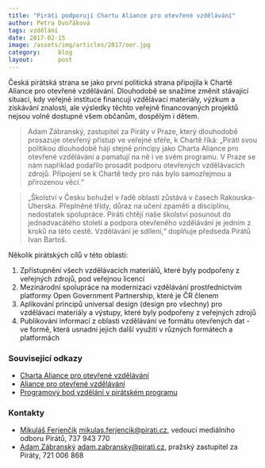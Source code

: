 ```yaml
---
title: "Piráti podporují Chartu Aliance pro otevřené vzdělávání"
author: Petra Dvořáková
tags: vzdělání
date: 2017-02-15
image: /assets/img/articles/2017/oer.jpg
category:     blog
layout:       post
---
```


Česká pirátská strana se jako první politická strana připojila k Chartě Aliance pro otevřené vzdělávání. Dlouhodobě se snažíme změnit stávající situaci, kdy veřejné instituce financují vzdělávací materiály, výzkum a získávání znalostí, ale výsledky těchto veřejně financovaných projektů nejsou volně dostupné všem občanům, dospělým i dětem.

> Adam Zábranský, zastupitel za Piráty v Praze, který dlouhodobě prosazuje otevřený přístup ve veřejné sféře, k Chartě říká: „Piráti svou politikou dlouhodobě hájí stejné principy jako Charta Aliance pro otevřené vzdělávání a pamatují na ně i ve svém programu. V Praze se nám například podařilo prosadit podporu otevřených vzdělávacích zdrojů. Připojení se k Chartě tedy pro nás bylo samozřejmou a přirozenou věcí.“

> „Školství v Česku bohužel v řadě oblastí zůstává v časech Rakouska-Uherska. Přeplněné třídy, důraz na učení zpaměti a disciplínu, nedostatek spolupráce. Piráti chtějí naše školství posunout do jednadvacátého století a podpora otevřeného vzdělávání je jedním z kroků na této cestě. Vzdělávání je sdílení,“ doplňuje předseda Pirátů Ivan Bartoš.

Několik pirátských cílů v této oblasti:

1. Zpřístupnění všech vzdělávacích materiálů, které byly podpořeny z veřejných zdrojů, pod veřejnou licencí
2. Mezinárodní spolupráce na modernizaci vzdělávání prostřednictvím platformy Open Government Partnership, které je ČR členem
3. Aplikování principů universal design (design pro všechny) pro vzdělávací materiály a výstupy, které byly podpořeny z veřejných zdrojů
4. Publikování informací z oblasti vzdělávání ve formátu otevřených dat - ve formě, která usnadní jejich další využití v různých formátech a platformách

### Související odkazy

* [Charta Aliance pro otevřené vzdělávání](http://otevrenevzdelavani.cz/wp-content/uploads/2015/11/Charta_Aliance_pro_otevrene_vzdelavani-1.pdf)
* [Aliance pro otevřené vzdělávání](http://www.otevrenevzdelavani.cz/)
* [Programový bod vzdělání v pirátském programu](https://www.pirati.cz/program/vzdelani)

### Kontakty

* [Mikuláš Ferjenčík](https://www.pirati.cz/lide/mikulas_ferjencik) [mikulas.ferjencik@pirati.cz](mailto:mikulas.ferjencik@pirati.cz), vedoucí mediálního odboru Pirátů, 737 943 770
* [Adam Zábranský](https://www.pirati.cz/lide/adam_zabransky) [adam.zabransky@pirati.cz](mailto:adam.zabransky@pirati.cz), pražský zastupitel za Piráty, 721 006 868
